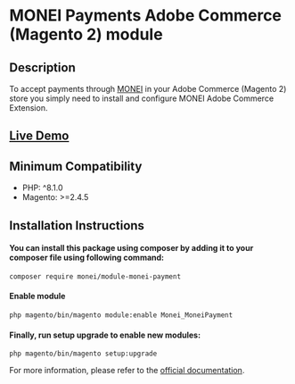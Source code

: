 # MONEI Payments Adobe Commerce (Magento 2) module

## Description
To accept payments through [MONEI](https://monei.com) in your Adobe Commerce (Magento 2) store you simply need to install and configure MONEI Adobe Commerce Extension.

## [Live Demo](https://magento2-demo.monei.com/)

## Minimum Compatibility
- PHP: ^8.1.0
- Magento: >=2.4.5

## Installation Instructions
#### You can install this package using composer by adding it to your composer file using following command:

`composer require monei/module-monei-payment`

#### Enable module 

`php magento/bin/magento module:enable Monei_MoneiPayment`

#### Finally, run setup upgrade to enable new modules:

`php magento/bin/magento setup:upgrade`

For more information, please refer to the [official documentation](https://docs.monei.com/docs/e-commerce/adobe-commerce/).


